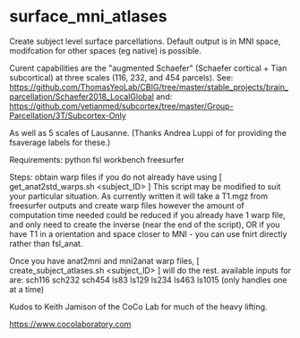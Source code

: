 # surface_mni_atlases
Create subject level surface parcellations. Default output is in MNI space, modifcation for other spaces (eg native) is possible.

Curent capabilities are the "augmented Schaefer" (Schaefer cortical + Tian subcortical) at three scales (116, 232, and 454 parcels). 
See: https://github.com/ThomasYeoLab/CBIG/tree/master/stable_projects/brain_parcellation/Schaefer2018_LocalGlobal
and: https://github.com/yetianmed/subcortex/tree/master/Group-Parcellation/3T/Subcortex-Only

As well as 5 scales of Lausanne. (Thanks Andrea Luppi of  for providing the fsaverage labels for these.)

Requirements:
python
fsl
workbench
freesurfer

Steps: 
obtain warp files if you do not already have using [ get_anat2std_warps.sh <subject_ID> ]
This script may be modified to suit your particular situation. As currently written it will take a T1.mgz from freesurfer outputs and create warp files however the amount of computation time needed could be reduced if you already have 1 warp file, and only need to create the inverse (near the end of the script), OR if you have T1 in a orientation and space closer to MNI - you can use fnirt directly rather than fsl_anat.

Once you have anat2mni and mni2anat warp files, [ create_subject_atlases.sh <subject_ID> <parc> ] will do the rest.
  available inputs for <parc> are: sch116 sch232 sch454 ls83 ls129 ls234 ls463 ls1015 (only handles one at a time)


Kudos to Keith Jamison of the CoCo Lab for much of the heavy lifting.

https://www.cocolaboratory.com
